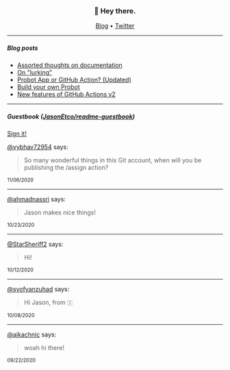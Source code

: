 <h3 align="center">👋 Hey there.</h3>

<p align="center">
  <a href="https://zrsaimun.blogspot.com">Blog</a> •
  <a href="https://twitter.com/zrsaimun">Twitter</a>
</p>

---

##### Blog posts

<!--START_SECTION:posts-->
* [Assorted thoughts on documentation](https:&#x2F;&#x2F;jasonet.co&#x2F;posts&#x2F;thoughts-on-docs&#x2F;)
* [On &quot;lurking&quot;](https:&#x2F;&#x2F;jasonet.co&#x2F;posts&#x2F;on-lurking&#x2F;)
* [Probot App or GitHub Action? (Updated)](https:&#x2F;&#x2F;jasonet.co&#x2F;posts&#x2F;probot-app-or-github-action-v2&#x2F;)
* [Build your own Probot](https:&#x2F;&#x2F;jasonet.co&#x2F;posts&#x2F;build-your-own-probot&#x2F;)
* [New features of GitHub Actions v2](https:&#x2F;&#x2F;jasonet.co&#x2F;posts&#x2F;new-features-of-github-actions&#x2F;)
<!--END_SECTION:posts-->

---

##### Guestbook ([JasonEtco/readme-guestbook](https://github.com/JasonEtco/readme-guestbook))

<a href="https://readme-guestbook.now.sh">Sign it!</a>

<!--START_SECTION:guestbook-->
[@vybhav72954](https://github.com/vybhav72954) says:

> So many wonderful things in this Git account, when will you be publishing the /assign action?

<sup>11/06/2020</sup>


---

[@ahmadnassri](https://github.com/ahmadnassri) says:

> Jason makes nice things!

<sup>10/23/2020</sup>


---

[@StarSheriff2](https://github.com/StarSheriff2) says:

> Hi!

<sup>10/12/2020</sup>


---

[@syofyanzuhad](https://github.com/syofyanzuhad) says:

> Hi Jason, from 🇮

<sup>10/08/2020</sup>


---

[@ajkachnic](https://github.com/ajkachnic) says:

> woah hi there!

<sup>09/22/2020</sup>

<!--END_SECTION:guestbook-->
<!--GUESTBOOK_LIST [{"name":"vybhav72954","message":"So many wonderful things in this Git account, when will you be publishing the /assign action?","date":"11/06/2020"},{"name":"ahmadnassri","message":"Jason makes nice things!","date":"10/23/2020"},{"name":"StarSheriff2","message":"Hi!","date":"10/12/2020"},{"name":"syofyanzuhad","message":"Hi Jason, from 🇮","date":"10/08/2020"},{"name":"ajkachnic","message":"woah hi there!","date":"09/22/2020"}]-->
